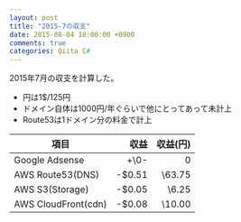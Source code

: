 ```yaml
---
layout: post
title: "2015-7の収支"
date: 2015-08-04 18:00:00 +0900
comments: true
categories: Qiita C#
---
```


2015年7月の収支を計算した。

- 円は1$/125円
- ドメイン自体は1000円/年ぐらいで他にとってあって未計上
- Route53は1ドメイン分の料金で計上


項目                | 収益   | 収益(円) |
--------------------|-------:|---------:|
Google Adsense      | +\0-   |       0  |
AWS Route53(DNS)    | -$0.51 | \63.75   |
AWS S3(Storage)     | -$0.05 |  \6.25   |
AWS CloudFront(cdn) | -$0.08 | \10.00   |
